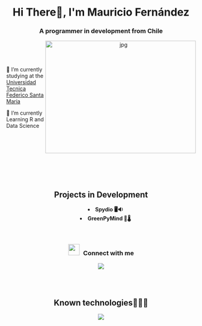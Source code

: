 <h1 align="center">Hi There👋, I'm Mauricio Fernández</h1>
<h3 align="center">A programmer in development from Chile</h3>
<a target="_blank" align="center">
  <img align="right" top="500" height="300" width="400" alt="jpg" src="https://i.imgur.com/nudyS9F.jpg">
</a>
  <br/><br/><br/><br/>
    🔭 I’m currently studying at the <a href="https://usm.cl/" target="_blank">Universidad Tecnica Federico Santa Maria</a></p>
    🌱 I’m currently Learning R and Data Science</p>
<br/><br/><br/><br/><br/><br/><br/>
<h2 align="center">
  Projects in Development
</h2>
<div align="center">
  <ul style="list-style-position: inside;">
    <li><strong>Spydio 🖥️🔉</strong></li>
    <li><strong>GreenPyMind 🌱🌡️</strong></li>
  </ul>
</div>

<br/>
<h3 align="center"> 
  <img src="https://media.giphy.com/media/iY8CRBdQXODJSCERIr/giphy.gif" width="30" height="30" style="margin-right: 10px;">Connect with me 
</h3>
<p align="center">
  <a style="margin: 10px;" target="_blank" href="https://www.instagram.com/fmaa.uro/">
    <img src="https://img.icons8.com/doodle/40/000000/instagram-new--v2.png">
  </a>
</p>
<br/><br/>
<h2 align="center">Known technologies👨🏻‍💻</h2>
<!--tech stack icons-->
<p align="center">
  <a href="https://skillicons.dev">
    <img src="https://skillicons.dev/icons?i=cpp,py,r,linux,latex,git,github,vscode&perline=12" />
  </a>
</p>
